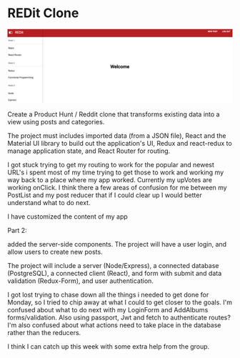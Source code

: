 # REDit Clone

![Alt text](./screenshots/redit_screenshot.png "REDit Clone")

Create a Product Hunt / Reddit clone that transforms existing data into a view using posts and categories.

The project must includes imported data (from a JSON file),  React and the Material UI library to build out the application's UI, 
Redux and react-redux to manage application state, and React Router for routing.

I got stuck trying to get my routing to work for the popular and newest URL's i spent most of my time trying to get those to work
and working my way back to a place where my app worked. Currently my upVotes are working onClick. I think there a few areas of confusion
for me between my PostList and my post reducer that if I could clear up I would better understand what to do next. 

I have customized the content of my app

Part 2:

 added the server-side components. The project will have a user login, and allow users to create new posts.

 The project will include a server (Node/Express), a connected database (PostgreSQL), a connected client (React), 
 and form with submit and data validation (Redux-Form), and user authentication.

 I got lost trying to chase down all the things i needed to get done for Monday, so I tried to chip away at what I could to get
 closer to the goals. I'm confused about what to do next with my LoginForm and AddAlbums forms/validation. Also using passport, Jwt 
 and fetch to authenticate routes? I'm also confused about what actions need to take place in the database rather than the reducers.

 I think I can catch up this week with some extra help from the group. 

 

